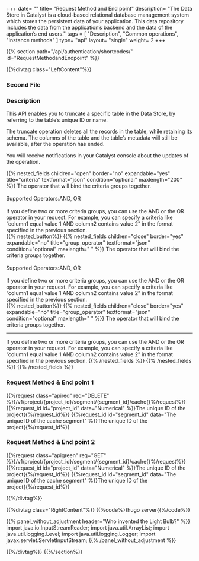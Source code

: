 +++
date= ""
title= "Request Method and End point"
description= "The Data Store in Catalyst is a cloud-based relational database management system which stores the persistent data of your application. This data repository includes the data from the application’s backend and the data of the application’s end users."
tags = [ "Description", "Common operations", "Instance methods" ]
type= "api"
layout= "single"
weight= 2
+++

{{% section path="/api/authentication/shortcodes/" id="RequestMethodandEndpoint" %}}

<!-- Leftcontent -->
{{%divtag class="LeftContent"%}}

### Second File

### Description

This API enables you to truncate a specific table in the Data Store, by referring to the table’s unique ID or name. 

The truncate operation deletes all the records in the table, while retaining its schema. The columns of the table and the table’s metadata will still be available, after the operation has ended. 

You will receive notifications in your Catalyst console about the updates of the operation.

{{% nested_fields children="open" border="no" expandable="yes" title="criteria" textformat="json" condition="optional" maxlength="200" %}}
The operator that will bind the criteria groups together. 
<br/><br/>
Supported Operators:AND, OR 
<br/><br/>
If you define two or more criteria groups, you can use the AND or the OR operator in your request. For example, you can specify a criteria like “column1 equal value 1 AND column2 contains value 2” in the format specified in the previous section.
<br/>
{{% nested_button%}}
{{% nested_fields children="close" border="yes" expandable="no" title="group_operator" textformat="json" condition="optional" maxlength=" " %}}
The operator that will bind the criteria groups together. 
<br/><br/>
Supported Operators:AND, OR 
<br/><br/>
If you define two or more criteria groups, you can use the AND or the OR operator in your request. For example, you can specify a criteria like “column1 equal value 1 AND column2 contains value 2” in the format specified in the previous section.
<br/>
{{% nested_button%}}
{{% nested_fields children="close" border="yes" expandable="no" title="group_operator" textformat="json" condition="optional" maxlength=" " %}}
The operator that will bind the criteria groups together. 
<br/>
<hr/>
If you define two or more criteria groups, you can use the AND or the OR operator in your request. For example, you can specify a criteria like “column1 equal value 1 AND column2 contains value 2” in the format specified in the previous section.
{{% /nested_fields %}}
{{% /nested_fields %}}
{{% /nested_fields %}}

### Request Method & End point 1
<!-- shortcode 1 -->
{{%request class="apired" req="DELETE" %}}/v1/project/{project_id}/segment/{segment_id}/cache{{%/request%}}
{{%request_id id="project_id" data="Numerical" %}}The unique ID of the project{{%/request_id%}}
{{%request_id id="segment_id" data="The unique ID of the cache segment" %}}The unique ID of the project{{%/request_id%}}
<!-- shortcode 1 ends -->

### Request Method & End point 2
<!-- shortcode 2 -->
{{%request class="apigreen" req="GET" %}}/v1/project/{project_id}/segment/{segment_id}/cache{{%/request%}}
{{%request_id id="project_id" data="Numerical" %}}The unique ID of the project{{%/request_id%}}
{{%request_id id="segment_id" data="The unique ID of the cache segment" %}}The unique ID of the project{{%/request_id%}}
<!-- shortcode 2 ends -->

{{%/divtag%}}
<!-- Rightcontent -->
{{%divtag class="RightContent"%}}
{{%code%}}hugo server{{%/code%}}

{{% panel_without_adjustment header="Who invented the Light Bulb?" %}}    import java.io.InputStreamReader; 
    import java.util.ArrayList; 
    import java.util.logging.Level; 
    import java.util.logging.Logger; 
    import javax.servlet.ServletInputStream; {{% /panel_without_adjustment %}}

{{%/divtag%}}
{{%/section%}}
